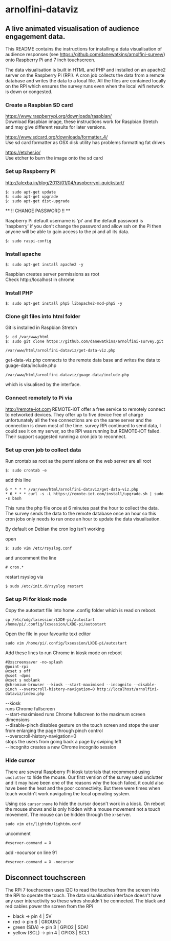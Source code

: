 # arnolfini-dataviz

## A live animated  visualisation of audience engagement data.
This README contains the instructions for installing a data visualisation of audience responses (see https://github.com/danewatkins/arnolfini-survey/) onto Raspberry Pi and 7 inch touchscreen.

The data visualisation is built in HTML and PHP and installed on an apache2 server on the Raspberry Pi (RPi). A cron job collects the data from a remote database and writes the data to a local file. All the files are contained locally on the RPi which ensures the survey runs even when the local wifi network is down or congested.

### Create a Raspbian SD card
https://www.raspberrypi.org/downloads/raspbian/  
Download Raspbian image, these instructions work for Raspbian Stretch and may give different results for later versions.

https://www.sdcard.org/downloads/formatter_4/  
Use sd card formatter as OSX disk utility has problems formatting fat drives

https://etcher.io/  
Use etcher to burn the image onto the sd card

### Set up Raspberry Pi
http://alexba.in/blog/2013/01/04/raspberrypi-quickstart/
```
$: sudo apt-get update
$: sudo apt-get upgrade
$: sudo apt-get dist-upgrade
```

** !! CHANGE PASSWORD !! **

Raspberry Pi default username is 'pi' and the default password is 'raspberry' if you don't change the password and allow ssh on the Pi then anyone will be able to gain access to the pi and all its data.
```
$: sudo raspi-config
```

### Install apache
```
$: sudo apt-get install apache2 -y  
```
Raspbian creates server permissions as root  
Check http://localhost in chrome

### Install PHP
```
$: sudo apt-get install php5 libapache2-mod-php5 -y
```
### Clone git files into html folder

Git is installed in Raspbian Stretch  
```
$: cd /var/www/html
$: sudo git clone https://github.com/danewatkins/arnolfini-survey.git
```

```
/var/www/html/arnolfini-dataviz/get-data-viz.php
```

get-data-viz.php connects to the remote data base and writes the data to guage-data/include.php

```
/var/www/html/arnolfini-dataviz/guage-data/include.php
```

which is visualised by the interface.

### Connect remotely to Pi via
http://remote-iot.com
REMOTE-iOT offer a free service to remotely connect to networked devices. They offer up to five device free of charge unfortunately all the free connections are on the same server and the connection is down most of the time. survey RPi continued to send data, I could see it on my server, so the RPi was running but REMOTE-iOT failed. Their support suggested running a cron job to reconnect.

### Set up cron job to collect data
Run crontab as root as the permissions on the web server are all root
```
$: sudo crontab -e
```
add this line
```
6 * * * * /var/www/html/arnolfini-dataviz/get-data-viz.php
* 6 * * * curl -s -L https://remote-iot.com/install/upgrade.sh | sudo -s bash
 ```

This runs the php file once at 6 minutes past the hour to collect the data. The survey sends the data to the remote database once an hour so this cron jobs only needs to run once an hour to update the data visualisation.

By default on Debian the cron log isn't working

open
```
$: sudo vim /etc/rsyslog.conf
```
and uncomment the line
```
# cron.*
```
restart rsyslog via
```
$ sudo /etc/init.d/rsyslog restart
```
### Set up Pi for kiosk mode
Copy the autostart file into home .config folder which is read on reboot.
```
cp /etc/xdg/lxsession/LXDE-pi/autostart  /home/pi/.config/lxsession/LXDE-pi/autostart
```
Open the file in your favourite text editor
```
sudo vim /home/pi/.config/lxsession/LXDE-pi/autostart
```
Add these lines to run Chrome in kiosk mode on reboot
```
#@xscreensaver -no-splash
@point-rpi
@xset s off
@xset -dpms
@xset s noblank
@chromium-browser --kiosk --start-maximised --incognito --disable-pinch --overscroll-history-navigation=0 http://localhost/arnolfini-dataviz/index.php
```
--kiosk  
runs Chrome fullscreen  
--start-maximised runs Chrome fullscreen to the maximum screen dimensions  
--disable-pinch
disables gesture on the touch screen and stope the user from enlarging the page through pinch control  
--overscroll-history-navigation=0  
stops the users from going back a page by swiping left  
--incognito  creates a new Chrome incognito session

### Hide cursor
There are several Raspberry Pi kiosk tutorials that recommend using ```unclutter``` to hide the mouse. Our first version of the survey used unclutter and it may have been one of the reasons why the touch failed, it could also have been the heat and the poor connectivity. But there were times when touch wouldn't work navigating the local operating system.

Using css ```cursor:none``` to hide the cursor doesn't work in a kiosk. On reboot the mouse shows and is only hidden with a mouse movement not a touch movement. The mouse can be hidden through the x-server.
```
sudo vim etc/lightdm/lightdm.conf
```
uncomment
```
#xserver-command = X
```
add -nocursor on line 91
```
#xserver-command = X -nocursor
```
## Disconnect touchscreen
The RPi 7 touchscreen uses I2C to read the touches from the screen into the RPi to operate the touch. The data visualisation interface doesn't have any user interactivity so these wires shouldn't be connected. The black and red cables power the screen from the RPi

- black -> pin 4 | 5V
- red -> pin 6 | GROUND
- green (SDA) -> pin 3 | GPIO2 | SDA1
- yellow (SCL) -> pin 4 | GPIO3 | SCL1
